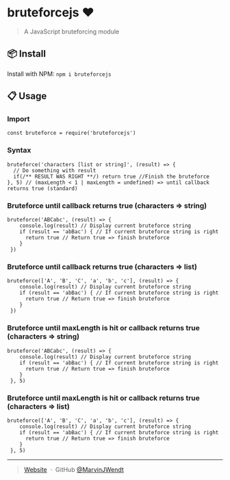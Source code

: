 # bruteforcejs :heart:

> A JavaScript bruteforcing module

## :package: Install

Install with NPM: `npm i bruteforcejs`

## :clipboard: Usage

### Import

    const bruteforce = require('bruteforcejs')

### Syntax

    bruteforce('characters [list or string]', (result) => {
      // Do something with result
      if(/** RESULT WAS RIGHT **/) return true //Finish the bruteforce
    }, 5) // (maxLength < 1 | maxLength = undefined) => until callback returns true (standard)

### Bruteforce until callback returns true (characters => string)

    bruteforce('ABCabc', (result) => {
        console.log(result) // Display current bruteforce string
        if (result == 'abBac') { // If current bruteforce string is right
          return true // Return true => finish bruteforce
        }
     })

### Bruteforce until callback returns true (characters => list)

    bruteforce(['A', 'B', 'C', 'a', 'b', 'c'], (result) => {
        console.log(result) // Display current bruteforce string
        if (result == 'abBac') { // If current bruteforce string is right
          return true // Return true => finish bruteforce
        }
     })

### Bruteforce until maxLength is hit or callback returns true (characters => string)

    bruteforce('ABCabc', (result) => {
        console.log(result) // Display current bruteforce string
        if (result == 'abBac') { // If current bruteforce string is right
          return true // Return true => finish bruteforce
        }
     }, 5)

### Bruteforce until maxLength is hit or callback returns true (characters => list)

    bruteforce(['A', 'B', 'C', 'a', 'b', 'c'], (result) => {
        console.log(result) // Display current bruteforce string
        if (result == 'abBac') { // If current bruteforce string is right
          return true // Return true => finish bruteforce
        }
     }, 5)

---

> [Website](https://marvinjwendt.com) &nbsp;&middot;&nbsp;
> GitHub [@MarvinJWendt](https://github.com/MarvinJWendt)
